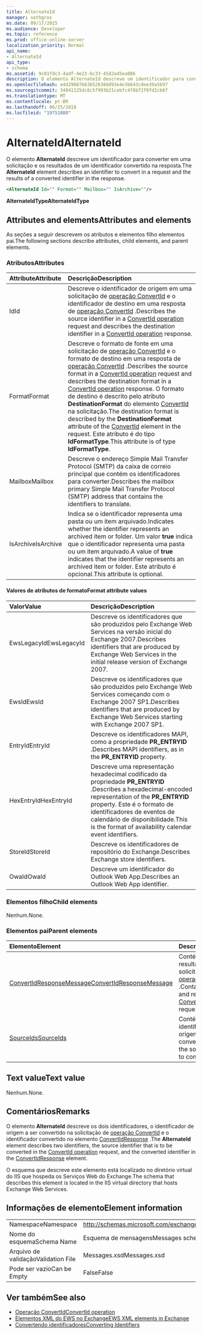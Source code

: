 ```yaml
---
title: AlternateId
manager: sethgros
ms.date: 09/17/2015
ms.audience: Developer
ms.topic: reference
ms.prod: office-online-server
localization_priority: Normal
api_name:
- AlternateId
api_type:
- schema
ms.assetid: 9c01fdc3-4adf-4e23-bc33-45d2a45ea08b
description: O elemento AlternateId descreve um identificador para converter em uma solicitação e os resultados de um identificador convertido na resposta.
ms.openlocfilehash: e4d29087b63b52638dd93e4e3b643cdee39a5b97
ms.sourcegitcommit: 34041125dc8c5f993b21cebfc4f8b72f0fd2cb6f
ms.translationtype: MT
ms.contentlocale: pt-BR
ms.lasthandoff: 06/25/2018
ms.locfileid: "19751080"
---
```

# <a name="alternateid"></a><span data-ttu-id="1eead-103">AlternateId</span><span class="sxs-lookup"><span data-stu-id="1eead-103">AlternateId</span></span>

<span data-ttu-id="1eead-104">O elemento **AlternateId** descreve um identificador para converter em uma solicitação e os resultados de um identificador convertido na resposta.</span><span class="sxs-lookup"><span data-stu-id="1eead-104">The **AlternateId** element describes an identifier to convert in a request and the results of a converted identifier in the response.</span></span> 
  
```XML
<AlternateId Id="" Format="" Mailbox="" IsArchive=""/>
```

 <span data-ttu-id="1eead-105">**AlternateIdType**</span><span class="sxs-lookup"><span data-stu-id="1eead-105">**AlternateIdType**</span></span>
## <a name="attributes-and-elements"></a><span data-ttu-id="1eead-106">Attributes and elements</span><span class="sxs-lookup"><span data-stu-id="1eead-106">Attributes and elements</span></span>

<span data-ttu-id="1eead-107">As seções a seguir descrevem os atributos e elementos filho elementos pai.</span><span class="sxs-lookup"><span data-stu-id="1eead-107">The following sections describe attributes, child elements, and parent elements.</span></span>
  
### <a name="attributes"></a><span data-ttu-id="1eead-108">Atributos</span><span class="sxs-lookup"><span data-stu-id="1eead-108">Attributes</span></span>

|<span data-ttu-id="1eead-109">**Attribute**</span><span class="sxs-lookup"><span data-stu-id="1eead-109">**Attribute**</span></span>|<span data-ttu-id="1eead-110">**Descrição**</span><span class="sxs-lookup"><span data-stu-id="1eead-110">**Description**</span></span>|
|:-----|:-----|
|<span data-ttu-id="1eead-111">Id</span><span class="sxs-lookup"><span data-stu-id="1eead-111">Id</span></span>  <br/> |<span data-ttu-id="1eead-112">Descreve o identificador de origem em uma solicitação de [operação ConvertId](convertid-operation.md) e o identificador de destino em uma resposta de [operação ConvertId](convertid-operation.md) .</span><span class="sxs-lookup"><span data-stu-id="1eead-112">Describes the source identifier in a [ConvertId operation](convertid-operation.md) request and describes the destination identifier in a [ConvertId operation](convertid-operation.md) response.</span></span>  <br/> |
|<span data-ttu-id="1eead-113">Format</span><span class="sxs-lookup"><span data-stu-id="1eead-113">Format</span></span>  <br/> |<span data-ttu-id="1eead-114">Descreve o formato de fonte em uma solicitação de [operação ConvertId](convertid-operation.md) e o formato de destino em uma resposta de [operação ConvertId](convertid-operation.md) .</span><span class="sxs-lookup"><span data-stu-id="1eead-114">Describes the source format in a [ConvertId operation](convertid-operation.md) request and describes the destination format in a [ConvertId operation](convertid-operation.md) response.</span></span> <span data-ttu-id="1eead-115">O formato de destino é descrito pelo atributo **DestinationFormat** do elemento [ConvertId](convertid.md) na solicitação.</span><span class="sxs-lookup"><span data-stu-id="1eead-115">The destination format is described by the **DestinationFormat** attribute of the [ConvertId](convertid.md) element in the request.</span></span> <span data-ttu-id="1eead-116">Este atributo é do tipo **IdFormatType**.</span><span class="sxs-lookup"><span data-stu-id="1eead-116">This attribute is of type **IdFormatType**.</span></span>  <br/> |
|<span data-ttu-id="1eead-117">Mailbox</span><span class="sxs-lookup"><span data-stu-id="1eead-117">Mailbox</span></span>  <br/> |<span data-ttu-id="1eead-118">Descreve o endereço Simple Mail Transfer Protocol (SMTP) da caixa de correio principal que contém os identificadores para converter.</span><span class="sxs-lookup"><span data-stu-id="1eead-118">Describes the mailbox primary Simple Mail Transfer Protocol (SMTP) address that contains the identifiers to translate.</span></span>  <br/> |
|<span data-ttu-id="1eead-119">IsArchive</span><span class="sxs-lookup"><span data-stu-id="1eead-119">IsArchive</span></span>  <br/> |<span data-ttu-id="1eead-120">Indica se o identificador representa uma pasta ou um item arquivado.</span><span class="sxs-lookup"><span data-stu-id="1eead-120">Indicates whether the identifier represents an archived item or folder.</span></span> <span data-ttu-id="1eead-121">Um valor **true** indica que o identificador representa uma pasta ou um item arquivado.</span><span class="sxs-lookup"><span data-stu-id="1eead-121">A value of **true** indicates that the identifier represents an archived item or folder.</span></span> <span data-ttu-id="1eead-122">Este atributo é opcional.</span><span class="sxs-lookup"><span data-stu-id="1eead-122">This attribute is optional.</span></span>  <br/> |
   
#### <a name="format-attribute-values"></a><span data-ttu-id="1eead-123">Valores de atributos de formato</span><span class="sxs-lookup"><span data-stu-id="1eead-123">Format attribute values</span></span>

|<span data-ttu-id="1eead-124">**Valor**</span><span class="sxs-lookup"><span data-stu-id="1eead-124">**Value**</span></span>|<span data-ttu-id="1eead-125">**Descrição**</span><span class="sxs-lookup"><span data-stu-id="1eead-125">**Description**</span></span>|
|:-----|:-----|
|<span data-ttu-id="1eead-126">EwsLegacyId</span><span class="sxs-lookup"><span data-stu-id="1eead-126">EwsLegacyId</span></span>  <br/> |<span data-ttu-id="1eead-127">Descreve os identificadores que são produzidos pelo Exchange Web Services na versão inicial do Exchange 2007.</span><span class="sxs-lookup"><span data-stu-id="1eead-127">Describes identifiers that are produced by Exchange Web Services in the initial release version of Exchange 2007.</span></span>  <br/> |
|<span data-ttu-id="1eead-128">EwsId</span><span class="sxs-lookup"><span data-stu-id="1eead-128">EwsId</span></span>  <br/> |<span data-ttu-id="1eead-129">Descreve os identificadores que são produzidos pelo Exchange Web Services começando com o Exchange 2007 SP1.</span><span class="sxs-lookup"><span data-stu-id="1eead-129">Describes identifiers that are produced by Exchange Web Services starting with Exchange 2007 SP1.</span></span>  <br/> |
|<span data-ttu-id="1eead-130">EntryId</span><span class="sxs-lookup"><span data-stu-id="1eead-130">EntryId</span></span>  <br/> |<span data-ttu-id="1eead-131">Descreve os identificadores MAPI, como a propriedade **PR_ENTRYID** .</span><span class="sxs-lookup"><span data-stu-id="1eead-131">Describes MAPI identifiers, as in the **PR_ENTRYID** property.</span></span>  <br/> |
|<span data-ttu-id="1eead-132">HexEntryId</span><span class="sxs-lookup"><span data-stu-id="1eead-132">HexEntryId</span></span>  <br/> |<span data-ttu-id="1eead-133">Descreve uma representação hexadecimal codificado da propriedade **PR_ENTRYID** .</span><span class="sxs-lookup"><span data-stu-id="1eead-133">Describes a hexadecimal-encoded representation of the **PR_ENTRYID** property.</span></span> <span data-ttu-id="1eead-134">Este é o formato de identificadores de eventos de calendário de disponibilidade.</span><span class="sxs-lookup"><span data-stu-id="1eead-134">This is the format of availability calendar event identifiers.</span></span>  <br/> |
|<span data-ttu-id="1eead-135">StoreId</span><span class="sxs-lookup"><span data-stu-id="1eead-135">StoreId</span></span>  <br/> |<span data-ttu-id="1eead-136">Descreve os identificadores de repositório do Exchange.</span><span class="sxs-lookup"><span data-stu-id="1eead-136">Describes Exchange store identifiers.</span></span>  <br/> |
|<span data-ttu-id="1eead-137">OwaId</span><span class="sxs-lookup"><span data-stu-id="1eead-137">OwaId</span></span>  <br/> |<span data-ttu-id="1eead-138">Descreve um identificador do Outlook Web App.</span><span class="sxs-lookup"><span data-stu-id="1eead-138">Describes an Outlook Web App identifier.</span></span>  <br/> |
   
### <a name="child-elements"></a><span data-ttu-id="1eead-139">Elementos filho</span><span class="sxs-lookup"><span data-stu-id="1eead-139">Child elements</span></span>

<span data-ttu-id="1eead-140">Nenhum.</span><span class="sxs-lookup"><span data-stu-id="1eead-140">None.</span></span>
  
### <a name="parent-elements"></a><span data-ttu-id="1eead-141">Elementos pai</span><span class="sxs-lookup"><span data-stu-id="1eead-141">Parent elements</span></span>

|<span data-ttu-id="1eead-142">**Elemento**</span><span class="sxs-lookup"><span data-stu-id="1eead-142">**Element**</span></span>|<span data-ttu-id="1eead-143">**Descrição**</span><span class="sxs-lookup"><span data-stu-id="1eead-143">**Description**</span></span>|
|:-----|:-----|
|[<span data-ttu-id="1eead-144">ConvertIdResponseMessage</span><span class="sxs-lookup"><span data-stu-id="1eead-144">ConvertIdResponseMessage</span></span>](convertidresponsemessage.md) <br/> |<span data-ttu-id="1eead-145">Contém o status e o resultado de uma solicitação de [operação ConvertId](convertid-operation.md) .</span><span class="sxs-lookup"><span data-stu-id="1eead-145">Contains the status and result of a [ConvertId operation](convertid-operation.md) request.</span></span>  <br/> |
|[<span data-ttu-id="1eead-146">SourceIds</span><span class="sxs-lookup"><span data-stu-id="1eead-146">SourceIds</span></span>](sourceids.md) <br/> |<span data-ttu-id="1eead-147">Contém os identificadores de origem para converter.</span><span class="sxs-lookup"><span data-stu-id="1eead-147">Contains the source identifiers to convert.</span></span>  <br/> |
   
## <a name="text-value"></a><span data-ttu-id="1eead-148">Text value</span><span class="sxs-lookup"><span data-stu-id="1eead-148">Text value</span></span>

<span data-ttu-id="1eead-149">Nenhum.</span><span class="sxs-lookup"><span data-stu-id="1eead-149">None.</span></span>
  
## <a name="remarks"></a><span data-ttu-id="1eead-150">Comentários</span><span class="sxs-lookup"><span data-stu-id="1eead-150">Remarks</span></span>

<span data-ttu-id="1eead-151">O elemento **AlternateId** descreve os dois identificadores, o identificador de origem a ser convertido na solicitação de [operação ConvertId](convertid-operation.md) e o identificador convertido no elemento [ConvertIdResponse](convertidresponse.md) .</span><span class="sxs-lookup"><span data-stu-id="1eead-151">The **AlternateId** element describes two identifiers, the source identifier that is to be converted in the [ConvertId operation](convertid-operation.md) request, and the converted identifier in the [ConvertIdResponse](convertidresponse.md) element.</span></span> 
  
<span data-ttu-id="1eead-152">O esquema que descreve este elemento está localizado no diretório virtual do IIS que hospeda os Serviços Web do Exchange.</span><span class="sxs-lookup"><span data-stu-id="1eead-152">The schema that describes this element is located in the IIS virtual directory that hosts Exchange Web Services.</span></span>
  
## <a name="element-information"></a><span data-ttu-id="1eead-153">Informações de elemento</span><span class="sxs-lookup"><span data-stu-id="1eead-153">Element information</span></span>

||||
|:-----|:-----|:-----|
|<span data-ttu-id="1eead-154">Namespace</span><span class="sxs-lookup"><span data-stu-id="1eead-154">Namespace</span></span>  <br/> |http://schemas.microsoft.com/exchange/services/2006/messages  <br/> |http://schemas.microsoft.com/exchange/services/2006/types  <br/> |
|<span data-ttu-id="1eead-155">Nome do esquema</span><span class="sxs-lookup"><span data-stu-id="1eead-155">Schema Name</span></span>  <br/> |<span data-ttu-id="1eead-156">Esquema de mensagens</span><span class="sxs-lookup"><span data-stu-id="1eead-156">Messages schema</span></span>  <br/> |<span data-ttu-id="1eead-157">Esquema de tipos</span><span class="sxs-lookup"><span data-stu-id="1eead-157">Types schema</span></span>  <br/> |
|<span data-ttu-id="1eead-158">Arquivo de validação</span><span class="sxs-lookup"><span data-stu-id="1eead-158">Validation File</span></span>  <br/> |<span data-ttu-id="1eead-159">Messages.xsd</span><span class="sxs-lookup"><span data-stu-id="1eead-159">Messages.xsd</span></span>  <br/> |<span data-ttu-id="1eead-160">Types.xsd</span><span class="sxs-lookup"><span data-stu-id="1eead-160">Types.xsd</span></span>  <br/> |
|<span data-ttu-id="1eead-161">Pode ser vazio</span><span class="sxs-lookup"><span data-stu-id="1eead-161">Can be Empty</span></span>  <br/> |<span data-ttu-id="1eead-162">False</span><span class="sxs-lookup"><span data-stu-id="1eead-162">False</span></span>  <br/> |<span data-ttu-id="1eead-163">False</span><span class="sxs-lookup"><span data-stu-id="1eead-163">False</span></span>  <br/> |
   
## <a name="see-also"></a><span data-ttu-id="1eead-164">Ver também</span><span class="sxs-lookup"><span data-stu-id="1eead-164">See also</span></span>

- [<span data-ttu-id="1eead-165">Operação ConvertId</span><span class="sxs-lookup"><span data-stu-id="1eead-165">ConvertId operation</span></span>](convertid-operation.md)
- [<span data-ttu-id="1eead-166">Elementos XML do EWS no Exchange</span><span class="sxs-lookup"><span data-stu-id="1eead-166">EWS XML elements in Exchange</span></span>](ews-xml-elements-in-exchange.md)
- [<span data-ttu-id="1eead-167">Convertendo identificadores</span><span class="sxs-lookup"><span data-stu-id="1eead-167">Converting Identifiers</span></span>](http://msdn.microsoft.com/library/a5391746-b6ef-4f48-8fc8-8255258651aa%28Office.15%29.aspx)

